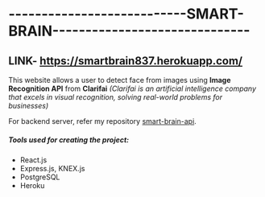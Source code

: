 # ---------------------------SMART-BRAIN------------------------------

## LINK- https://smartbrain837.herokuapp.com/


This website allows a user to detect face from images using **Image Recognition API** from **Clarifai** *(Clarifai is an artificial intelligence company that excels in visual recognition, solving real-world problems for businesses)*

For backend server, refer my repository [smart-brain-api](https://github.com/naveeniitbhu/smart-brain-api).

##### Tools used for creating the project:
  - React.js
  - Express.js, KNEX.js
  - PostgreSQL
  - Heroku
 



